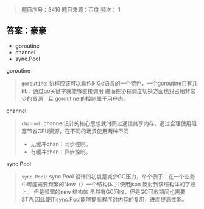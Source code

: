 > 题目序号：3416
> 题目来源：百度
> 频次：    1

## 答案：豪豪

+ goroutine
+ channel
+ sync.Pool

goroutine

> `goroutine`: 协程应该可以看作时Go语言的一个特色，一个goroutine只有几kb，通过go关键字就能够直接调用
> 进而在协程调度切换方面也只占用非常少的资源，且 goroutine 的控制属于用户态。

channel

> `channel`: channel设计的核心思想就时同过通信共享内存，通过合理使用阻塞节省CPU资源。在不同的场景使用两种不同
>
> + 无缓冲chan：同步控制。
> + 有缓冲chan：异步控制。

sync.Pool

>`sync.Pool`: sync.Pool 设计的初衷是减少GC压力，举个例子：在一个业务中可能需要频繁的New（）一个结构体 并使用json 反射到该结构体的字段上。
>但是频繁的new 结构体 虽然有GC回收，但是GC回收期间也需要STW,因此使用sync.Pool能够提高程序对内存的复用，进而提高性能。